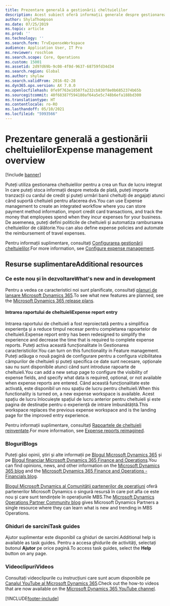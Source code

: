 ```yaml
---
title: Prezentare generală a gestionării cheltuielilor
description: Acest subiect oferă informații generale despre gestionarea cheltuielilor și linkuri către resurse suplimentare. Puteți utiliza gestionarea cheltuielilor pentru a crea un flux de lucru integrat în care puteți stoca informații despre metoda de plată, puteți importa tranzacții cu cardul de credit și puteți urmări banii cheltuiți de angajați atunci când suportă cheltuieli pentru afacerea dvs.
author: ShylaThompson
ms.date: 07/25/2019
ms.topic: article
ms.prod: ''
ms.technology: ''
ms.search.form: TrvExpenseWorkspace
audience: Application User, IT Pro
ms.reviewer: roschlom
ms.search.scope: Core, Operations
ms.custom: 15001
ms.assetid: 2d97d69b-9c08-4f0d-9637-68759fd34d34
ms.search.region: Global
ms.author: shylaw
ms.search.validFrom: 2016-02-28
ms.dyn365.ops.version: AX 7.0.0
ms.openlocfilehash: 0fe9f763e18507fa232cb830f8e0b6852374b65b
ms.sourcegitcommit: 40f68387f594180af64a5e5c748b6efa188bd300
ms.translationtype: HT
ms.contentlocale: ro-RO
ms.lasthandoff: 05/10/2021
ms.locfileid: "5993566"
---
```

# <a name="expense-management-overview"></a><span data-ttu-id="314aa-104">Prezentare generală a gestionării cheltuielilor</span><span class="sxs-lookup"><span data-stu-id="314aa-104">Expense management overview</span></span>

[!include [banner](../includes/banner.md)]

<span data-ttu-id="314aa-105">Puteți utiliza gestionarea cheltuielilor pentru a crea un flux de lucru integrat în care puteți stoca informații despre metoda de plată, puteți importa tranzacții cu cardul de credit și puteți urmări banii cheltuiți de angajați atunci când suportă cheltuieli pentru afacerea dvs.</span><span class="sxs-lookup"><span data-stu-id="314aa-105">You can use Expense management to create an integrated workflow where you can store payment method information, import credit card transactions, and track the money that employees spend when they incur expenses for your business.</span></span> <span data-ttu-id="314aa-106">De asemenea, puteți defini politicile de cheltuieli și automatiza rambursarea cheltuielilor de călătorie.</span><span class="sxs-lookup"><span data-stu-id="314aa-106">You can also define expense policies and automate the reimbursement of travel expenses.</span></span>

<span data-ttu-id="314aa-107">Pentru informații suplimentare, consultați [Configurarea gestionării cheltuielilor](plan-expense-management.md).</span><span class="sxs-lookup"><span data-stu-id="314aa-107">For more information, see [Configure expense management](plan-expense-management.md).</span></span>

## <a name="additional-resources"></a><span data-ttu-id="314aa-108">Resurse suplimentare</span><span class="sxs-lookup"><span data-stu-id="314aa-108">Additional resources</span></span>

### <a name="whats-new-and-in-development"></a><span data-ttu-id="314aa-109">Ce este nou și în dezvoltare</span><span class="sxs-lookup"><span data-stu-id="314aa-109">What's new and in development</span></span>

<span data-ttu-id="314aa-110">Pentru a vedea ce caracteristici noi sunt planificate, consultați [planuri de lansare Microsoft Dynamics 365](/dynamics365/release-plans/).</span><span class="sxs-lookup"><span data-stu-id="314aa-110">To see what new features are planned, see the [Microsoft Dynamics 365 release plans](/dynamics365/release-plans/).</span></span>

#### <a name="expense-report-entry"></a><span data-ttu-id="314aa-111">Intrarea raportului de cheltuieli</span><span class="sxs-lookup"><span data-stu-id="314aa-111">Expense report entry</span></span>

<span data-ttu-id="314aa-112">Intrarea raportului de cheltuieli a fost reproiectată pentru a simplifica experiența și a reduce timpul necesar pentru completarea rapoartelor de cheltuieli.</span><span class="sxs-lookup"><span data-stu-id="314aa-112">Expense report entry has been redesigned to simplify the experience and decrease the time that is required to complete expense reports.</span></span> <span data-ttu-id="314aa-113">Puteți activa această funcționalitate în Gestionarea caracteristicilor.</span><span class="sxs-lookup"><span data-stu-id="314aa-113">You can turn on this functionality in Feature management.</span></span> <span data-ttu-id="314aa-114">Puteți adăuga o nouă pagină de configurare pentru a configura vizibilitatea câmpurilor de cheltuieli și puteți specifica ce date sunt necesare, opționale sau nu sunt disponibile atunci când sunt introduse rapoarte de cheltuieli.</span><span class="sxs-lookup"><span data-stu-id="314aa-114">You can add a new setup page to configure the visibility of expense fields, and specify what data is required, optional, or not available when expense reports are entered.</span></span> <span data-ttu-id="314aa-115">Când această funcționalitate este activată, este disponibil un nou spațiu de lucru pentru cheltuieli.</span><span class="sxs-lookup"><span data-stu-id="314aa-115">When this functionality is turned on, a new expense workspace is available.</span></span> <span data-ttu-id="314aa-116">Acest spațiu de lucru înlocuiește spațiul de lucru anterior pentru cheltuieli și este pagina de destinație pentru o experiență de intrare îmbunătățită.</span><span class="sxs-lookup"><span data-stu-id="314aa-116">This workspace replaces the previous expense workspace and is the landing page for the improved entry experience.</span></span>

<span data-ttu-id="314aa-117">Pentru informații suplimentare, consultați [Rapoartele de cheltuieli reinventate](ExpenseWorkspaceNew.md).</span><span class="sxs-lookup"><span data-stu-id="314aa-117">For more information, see [Expense reports reimagined](ExpenseWorkspaceNew.md).</span></span>

### <a name="blogs"></a><span data-ttu-id="314aa-118">Bloguri</span><span class="sxs-lookup"><span data-stu-id="314aa-118">Blogs</span></span>

<span data-ttu-id="314aa-119">Puteți găsi opinii, știri și alte informații pe [Blogul Microsoft Dynamics 365](https://community.dynamics.com/b/msftdynamicsblog?c=Enterprise) și pe [Blogul financiar Microsoft Dynamics 365 Finance and Operations](https://community.dynamics.com/365/financeandoperations/b/financials).</span><span class="sxs-lookup"><span data-stu-id="314aa-119">You can find opinions, news, and other information on the [Microsoft Dynamics 365 blog](https://community.dynamics.com/b/msftdynamicsblog?c=Enterprise) and the [Microsoft Dynamics 365 Finance and Operations - Financials blog](https://community.dynamics.com/365/financeandoperations/b/financials).</span></span>

<span data-ttu-id="314aa-120">[Blogul Microsoft Dynamics al Comunității partenerilor de operațiuni](https://community.dynamics.com/partner/b/operationspartnercommunityblog) oferă partenerilor Microsoft Dynamics o singură resursă în care pot afla ce este nou și care sunt tendințele în operațiunile MBS.</span><span class="sxs-lookup"><span data-stu-id="314aa-120">The [Microsoft Dynamics Operations Partner Community blog](https://community.dynamics.com/partner/b/operationspartnercommunityblog) gives Microsoft Dynamics Partners a single resource where they can learn what is new and trending in MBS Operations.</span></span>

### <a name="task-guides"></a><span data-ttu-id="314aa-121">Ghiduri de sarcini</span><span class="sxs-lookup"><span data-stu-id="314aa-121">Task guides</span></span>

<span data-ttu-id="314aa-122">Ajutor suplimentar este disponibil ca ghiduri de sarcini.</span><span class="sxs-lookup"><span data-stu-id="314aa-122">Additional help is available as task guides.</span></span> <span data-ttu-id="314aa-123">Pentru a accesa ghidurile de activități, selectați butonul **Ajutor** pe orice pagină.</span><span class="sxs-lookup"><span data-stu-id="314aa-123">To access task guides, select the **Help** button on any page.</span></span>

### <a name="videos"></a><span data-ttu-id="314aa-124">Videoclipuri</span><span class="sxs-lookup"><span data-stu-id="314aa-124">Videos</span></span>

<span data-ttu-id="314aa-125">Consultați videoclipurile cu instrucțiuni care sunt acum disponibile pe [Canalul YouTube al Microsoft Dynamics 365](https://www.youtube.com/channel/UCJGCg4rB3QSs8y_1FquelBQ).</span><span class="sxs-lookup"><span data-stu-id="314aa-125">Check out the how-to videos that are now available on the [Microsoft Dynamics 365 YouTube channel](https://www.youtube.com/channel/UCJGCg4rB3QSs8y_1FquelBQ).</span></span>


[!INCLUDE[footer-include](../includes/footer-banner.md)]